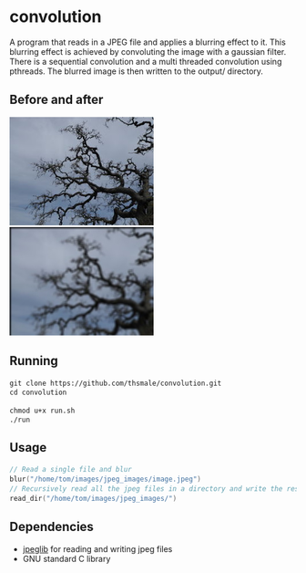 # convolution

A program that reads in a JPEG file and applies a blurring effect to it. 
This blurring effect is achieved by convoluting the image with a gaussian filter. 
There is a sequential convolution and a multi threaded convolution using pthreads. 
The blurred image is then written to the output/ directory. 

## Before and after
![original oak tree image](tree.jpeg)
![the image after the convolution](tree_blur.jpeg)

## Running
```
git clone https://github.com/thsmale/convolution.git
cd convolution

chmod u+x run.sh
./run
```

## Usage
```c
// Read a single file and blur
blur("/home/tom/images/jpeg_images/image.jpeg")
// Recursively read all the jpeg files in a directory and write the results to convolution/output
read_dir("/home/tom/images/jpeg_images/")
```

## Dependencies
- [jpeglib](https://libjpeg.sourceforge.net) for reading and writing jpeg files
- GNU standard C library
